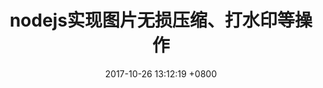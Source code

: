 ---
layout: post
title:  "nodejs实现图片无损压缩、打水印等操作"
date:   2017-10-26 13:12:19 +0800
categories: node
sort: 0601
---